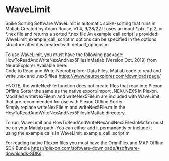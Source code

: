 # WaveLimit
 Spike Sorting Software
WaveLimit is automatic spike-sorting that runs in Matlab
Created by Adam Rouse, v1.4, 9/28/22
It uses an input *.plx, *.pl2, or *.nex file and returns a sorted *.nex file 
An example call script is provided:  WaveLimit_example_call_script.m
options can be specified in the options structure after it is created with default_options.m

To use WaveLimit, you must have the following package:
HowToReadAndWriteNexAndNex5FilesInMatlab (Version Oct. 2019) from NeuroExplorer
Available here:  
Code to Read and Write NeuroExplorer Data Files, Matlab code to read and write .nex and .nex5 files
https://www.neuroexplorer.com/downloadspage/

*NOTE, the writeNexFile function does not create files that read into Plexon Offline Sorter the same as the native export/import .NEX/.NEX5 in Plexon. 
Modified writeNexFile.m and writeNex5File.m are included with WaveLimit that are recommended for use with Plexon Offline Sorter.  
Simply replace writeNexFile.m and writeNex5File.m in the HowToReadAndWriteNexAndNex5FilesInMatlab directory. 

To run, WaveLimit and HowToReadAndWriteNexAndNex5FilesInMatlab must be on your Matlab path.
You can either add it permanantly or include it using the example calls in WaveLimit_example_call_script.m

For reading native Plexon files you must have the OmniPlex and MAP Offline SDK Bundle
https://plexon.com/software-downloads/#software-downloads-SDKs
